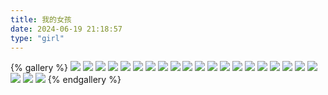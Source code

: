 ```yaml
---
title: 我的女孩
date: 2024-06-19 21:18:57
type: "girl"
---
```

{% gallery %}
![](../img/qq1/1c7e02161582f9b62e2ad47a40723ad0.jpg)
![](../img/qq1/1f489a292533430043b17497a980f264.jpg)
![](../img/qq1/6a59c71b5f9b0ae1df38345c79b690de.jpg)
![](../img/qq1/9ed54408ee4c8ac9f20319935158e8cc.jpg)
![](../img/qq1/13be3bdbf5fbc4966555a6b7a9e9a1b3.jpg)
![](../img/qq1/26f4acd3612b83e22d6bca8459d1ec1a.jpg)
![](../img/qq1/030c149b471eed290d7d12fa1ee7bfdb.jpg)
![](../img/qq1/37f63af8bf36e8a583e2fc70eb1c06a3.jpg)
![](../img/qq1/50cd94a0211ad4710eb2f42676c66577.jpg)
![](../img/qq1/60beeca73a212b42538cf20c40d57fd7.jpg)
![](../img/qq1/196fceea7fe24471b9896db9bc325d1c.jpg)
![](../img/qq1/44656b8533b58a6dc4c6c3886d7ab326.jpg)
![](../img/qq1/58211e5490da683eadbb2ee71d35a356.jpg)
![](../img/qq1/76458b3d867f2c089a0d713bb3943c9b.jpg)
![](../img/qq1/870192bae95720dc4b8aa1f2a09f0793.jpg)
![](../img/qq1/3064755b35c1ddc61b63b789d6d5fdfc.jpg)
![](../img/qq1/affebc6dc5438fdafe42be8bd1045e26.jpg)
![](../img/qq1/b3acc7d78d0ce0711899d434904c479f.jpg)
![](../img/qq1/cb52bccca3ae17799927a26056873013.jpg)
![](../img/qq1/d89fa4f5365c884872b08d389192d630.jpg)
![](../img/qq1/e29a15324788e2705a2be4f3eaf6a954.jpg)
![](../img/qq1/f4ba4ff68a14f66a51dd5274b1779126.jpg)
![](../img/qq1/f6dcfca689fb4a2c8ad79d8c6f78348a.jpg)
{% endgallery %}


